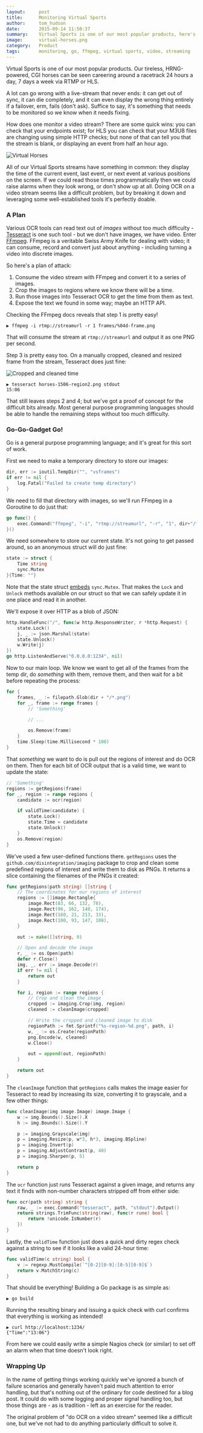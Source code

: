 ```yaml
---
layout:     post
title:      Monitoring Virtual Sports
author:     tom_hudson
date:       2015-09-14 11:50:37
summary:    Virtual Sports is one of our most popular products, here's one of the ways we improved our monitoring of it.
image:      virtual-horses.png
category:   Product
tags:       monitoring, go, ffmpeg, virtual sports, video, streaming
---
```


Virtual Sports is one of our most popular products. Our tireless, HRNG-powered, CGI horses can be seen
careering around a racetrack 24 hours a day, 7 days a week via RTMP or HLS.

A lot can go wrong with a live-stream that never ends: it can get out of sync, it can die completely,
and it can even display the wrong thing entirely if a failover, erm, fails (don't ask). Suffice to say, it's
something that needs to be monitored so we know when it needs fixing.

How does one monitor a video stream? There are some quick wins: you can check that your endpoints exist;
for HLS you can check that your M3U8 files are changing using simple HTTP checks; but none of that
can tell you that the stream is blank, or displaying an event from half an hour ago.

![Virtual Horses](/images/virtual-horses.png)

All of our Virtual Sports streams have something in common: they display the time of the current event,
last event, or next event at various positions on the screen. If we could read those times programmatically
then we could raise alarms when they look wrong, or don't show up at all. Doing OCR on a video stream
seems like a difficult problem, but by breaking it down and leveraging some well-established tools
it's perfectly doable.

### A Plan

Various OCR tools can read text out of *images* without too much difficulty - [Tesseract](https://en.wikipedia.org/wiki/Tesseract_(software)) is one such tool -
but we don't have images, we have video. Enter [FFmpeg](https://www.ffmpeg.org/).
FFmpeg is a veritable Swiss Army Knife for dealing with video; it can consume, record and convert just about anything - including turning a video into discrete images.

So here's a plan of attack:

1. Consume the video stream with FFmpeg and convert it to a series of images.
2. Crop the images to regions where we know there will be a time.
3. Run those images into Tesseract OCR to get the time from them as text.
4. Expose the text we found in some way; maybe an HTTP API.

Checking the FFmpeg docs reveals that step 1 is pretty easy!

    ▶ ffmpeg -i rtmp://streamurl -r 1 frames/%04d-frame.png  

That will consume the stream at `rtmp://streamurl` and output it as one PNG per second.

Step 3 is pretty easy too. On a manually cropped, cleaned and resized frame from the stream, Tesseract does just fine:

![Cropped and cleaned time](/images/virtual-horses-1506.png)

    ▶ tesseract horses-1506-region2.png stdout
    15:06

That still leaves steps 2 and 4; but we've got a proof of concept for the difficult bits already.
Most general purpose programming languages should be able to handle the remaining steps
without too much difficulty.

### Go-Go-Gadget Go!

Go is a general purpose programming language; and it's great for this sort of work.

First we need to make a temporary directory to store our images:

```go
dir, err := ioutil.TempDir("", "vsframes")
if err != nil {
    log.Fatal("Failed to create temp directory")
}
```

We need to fill that directory with images, so we'll run FFmpeg in a Goroutine to do just that:

```go
go func() {
    exec.Command("ffmpeg", "-i", "rtmp://streamurl", "-r", "1", dir+"/frame-%04d.png").Run()
}()
```

We need somewhere to store our current state. It's not going to get passed around, so an anonymous struct will do just fine:

```go
state := struct {
    Time string
    sync.Mutex
}{Time: ""}
```

Note that the state struct [embeds](https://golang.org/doc/effective_go.html#embedding) `sync.Mutex`.
That makes the `Lock` and `Unlock` methods available on our struct so that we can safely update
it in one place and read it in another.

We'll expose it over HTTP as a blob of JSON:

```go
http.HandleFunc("/", func(w http.ResponseWriter, r *http.Request) {
    state.Lock()
    j, _ := json.Marshal(state)
    state.Unlock()
    w.Write(j)
})
go http.ListenAndServe("0.0.0.0:1234", nil)
```

Now to our main loop. We know we want to get all of the frames from the temp dir, do
*something* with them, remove them, and then wait for a bit before repeating the process:

```go
for {
    frames, _ := filepath.Glob(dir + "/*.png")
    for _, frame := range frames {
        // 'Something'

        // ...

        os.Remove(frame)
    }
    time.Sleep(time.Millisecond * 100)
}
```

That *something* we want to do is pull out the regions of interest and do OCR on them.
Then for each bit of OCR output that is a valid time, we want to update the state:

```go
// 'Something'
regions := getRegions(frame)
for _, region := range regions {
    candidate := ocr(region)

    if validTime(candidate) {
        state.Lock()
        state.Time = candidate
        state.Unlock()
    }
    os.Remove(region)
}
```

We've used a few user-defined functions there. `getRegions` uses the `github.com/disintegration/imaging`
package to crop and clean some predefined regions of interest and write them to disk as PNGs.
It returns a slice containing the filenames of the PNGs it created:

```go
func getRegions(path string) []string {
    // The coordinates for our regions of interest
    regions := []image.Rectangle{
        image.Rect(83, 66, 132, 78),
        image.Rect(96, 162, 148, 174),
        image.Rect(160, 21, 213, 33),
        image.Rect(100, 93, 147, 108),
    }

    out := make([]string, 0)

    // Open and decode the image
    r, _ := os.Open(path)
    defer r.Close()
    img, _, err := image.Decode(r)
    if err != nil {
        return out
    }

    for i, region := range regions {
        // Crop and clean the image
        cropped := imaging.Crop(img, region)
        cleaned := cleanImage(cropped)

        // Write the cropped and cleaned image to disk
        regionPath := fmt.Sprintf("%s-region-%d.png", path, i)
        w, _ := os.Create(regionPath)
        png.Encode(w, cleaned)
        w.Close()

        out = append(out, regionPath)
    }

    return out
}
```

The `cleanImage` function that `getRegions` calls makes the image easier for Tesseract
to read by increasing its size, converting it to grayscale, and a few other things:

```go
func cleanImage(img image.Image) image.Image {
    w := img.Bounds().Size().X
    h := img.Bounds().Size().Y

    p := imaging.Grayscale(img)
    p = imaging.Resize(p, w*3, h*3, imaging.BSpline)
    p = imaging.Invert(p)
    p = imaging.AdjustContrast(p, 40)
    p = imaging.Sharpen(p, 5)

    return p
}
```

The `ocr` function just runs Tesseract against a given image, and returns any text it
finds with non-number characters stripped off from either side:

```go
func ocr(path string) string {
    raw, _ := exec.Command("tesseract", path, "stdout").Output()
    return strings.TrimFunc(string(raw), func(r rune) bool {
        return !unicode.IsNumber(r)
    })
}
```

Lastly, the `validTime` function just does a quick and dirty regex check against a string
to see if it looks like a valid 24-hour time:

```go
func validTime(c string) bool {
    v := regexp.MustCompile(`^[0-2][0-9]:[0-5][0-9]$`)
    return v.MatchString(c)
}
```

That should be everything! Building a Go package is as simple as:

    ▶ go build

Running the resulting binary and issuing a quick check with curl confirms that everything
is working as intended!

    ▶ curl http://localhost:1234/
    {"Time":"13:06"}

From here we could easily write a simple Nagios check (or similar) to set off an alarm when that time
doesn't look right.

### Wrapping Up

In the name of getting things working quickly we've ignored a bunch of failure
scenarios and generally haven't paid much attention to error handling, but that's
nothing out of the ordinary for code destined for a blog post. It could do with
some logging and proper signal handling too, but those things are - as is tradition -
left as an exercise for the reader.

The original problem of "do OCR on a video stream" seemed like a difficult one, but
we've not had to do anything particularly difficult to solve it.
